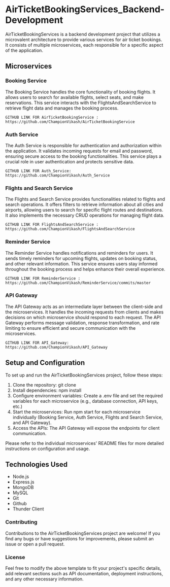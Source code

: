 # AirTicketBookingServices_Backend-Development

AirTicketBookingServices is a backend development project that utilizes a microvalent architecture to provide various services for air ticket bookings. It consists of multiple microservices, each responsible for a specific aspect of the application.

## Microservices

### Booking Service
The Booking Service handles the core functionality of booking flights. It allows users to search for available flights, select seats, and make reservations. This service interacts with the FlightsAndSearchService to retrieve flight data and manages the booking process.
```
GITHUB LINK FOR AirTicketBookingService : https://github.com/ChampionVikash/AirTicketBookingService
```


### Auth Service
The Auth Service is responsible for authentication and authorization within the application. It validates incoming requests for email and password, ensuring secure access to the booking functionalities. This service plays a crucial role in user authentication and protects sensitive data.

```
GITHUB LINK FOR Auth_Service: https://github.com/ChampionVikash/Auth_Service
```

### Flights and Search Service
The Flights and Search Service provides functionalities related to flights and search operations. It offers filters to retrieve information about all cities and airports, allowing users to search for specific flight routes and destinations. It also implements the necessary CRUD operations for managing flight data.

```
GITHUB LINK FOR FlightsAndSearchService : https://github.com/ChampionVikash/FlightsAndSearchService
```

### Reminder Service
The Reminder Service handles notifications and reminders for users. It sends timely reminders for upcoming flights, updates on booking status, and other relevant information. This service ensures users stay informed throughout the booking process and helps enhance their overall experience.

```
GITHUB LINK FOR ReminderService : https://github.com/ChampionVikash/ReminderService/commits/master
```

### API Gateway
The API Gateway acts as an intermediate layer between the client-side and the microservices. It handles the incoming requests from clients and makes decisions on which microservice should respond to each request. The API Gateway performs message validation, response transformation, and rate limiting to ensure efficient and secure communication with the microservices.

```
GITHUB LINK FOR API_Gateway: https://github.com/ChampionVikash/API_Gateway
```

## Setup and Configuration
To set up and run the AirTicketBookingServices project, follow these steps:

1) Clone the repository: git clone <repository-url>
2) Install dependencies: npm install
3) Configure environment variables: Create a .env file and set the required variables for each microservice (e.g., database connection, API keys, etc.)
 4)  Start the microservices: Run npm start for each microservice individually (Booking Service, Auth Service, Flights and Search Service, and API Gateway).
 5) Access the APIs: The API Gateway will expose the endpoints for client communication.

Please refer to the individual microservices' README files for more detailed instructions on configuration and usage.

## Technologies Used

* Node.js
* Express.js
* MongoDB 
* MySQL
* Git
* Github
* Thunder Client
  
  
  
### Contributing
Contributions to the AirTicketBookingServices project are welcome! If you find any bugs or have suggestions for improvements, please submit an issue or open a pull request.

### License

Feel free to modify the above template to fit your project's specific details, add relevant sections such as API documentation, deployment instructions, and any other necessary information.
